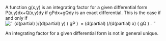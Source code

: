 A function g(x,y) is an integrating factor for a given differential form
P(x,y)dx+Q(x,y)dy if gPdx+gQdy is an exact differential. This is the
case if and only if !['  (d(partial)
)/(d(partial) y) ( gP )  = (d(partial)
)/(d(partial) x) ( gQ ) .  '](../dictionary/equation_images/3463.1..png)

An integrating factor for a given differential form is not in general
unique.
